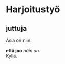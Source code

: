# Harjoitustyö
## juttuja
Asia on niin.

<strong> että joo </strong> <em> näin on </em> <br>
Kyllä.
